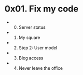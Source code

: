 # 0x01. Fix my code

- 0. Server status
- 1. My square
- 2. Step 2: User model
- 3. Blog access
- 4. Never leave the office
